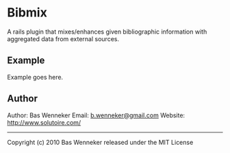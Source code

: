 Bibmix
======
A rails plugin that mixes/enhances given bibliographic information with aggregated data from external sources.

Example
-------
Example goes here.

Author 
-------
Author: Bas Wenneker
Email: <b.wenneker@gmail.com>
Website: http://www.solutoire.com/

* * *
Copyright (c) 2010 Bas Wenneker
released under the MIT License
